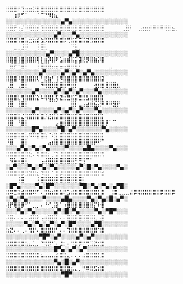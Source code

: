 ⣿⣿⣿⠟⢹⣶⣶⣝⣿⣿⣿⣿⣿⣿⣿⣿⣿⣿⣿⣿⣿⣿⣿⣿⣿⣿          ⠀  ⠀⠀⢰⡿⠋⠁⠀⠀⠈⠉⠙⠻⣷⣄⠀⠀⠀⠀⠀⠀⠀⠀⠀⠀⠀⠀⠀      ░░░░░░░░░░░░░░░▄▀▄░░░░░░░░░░░░░░░
⣿⣿⡟⢰⡌⠿⢿⣿⡾⢹⣿⣿⣿⣿⣿⣿⣿⣿⣿⣿⣿⣿⣿⣿⣿⣿          ⠀⠀⠀⠀⢀⣿⠇⠀⢀⣴⣶⡾⠿⠿⠿⢿⣿⣦⡀⠀⠀⠀              ░░░░░░░░░░░░░▄▀░░░▀▄░░░░░░░░░░░░░
⣿⣿⣿⢸⣿⣤⣒⣶⣾⣳⡻⣿⣿⣿⣿⡿⢛⣯⣭⣭⣭⣽⣻⣿⣿⣿          ⠀⠀⣀⣀⣸⡿⠀⠀⢸⣿⣇⠀⠀⠀⠀⠀⠀⠙⣷⡀⠀⠀⠀⠀⠀⠀⠀⠀⠀      ░░░░░░░░░░░▄▀░░░░▄▀█░░░░░░░░░░░░░
⣿⣿⣿⢸⣿⣿⣿⣿⢿⡇⣶⡽⣿⠟⣡⣶⣾⣯⣭⣽⣟⡻⣿⣷⡽⣿          ⠀⣾⡟⠛⣿⡇⠀⠀⢸⣿⣿⣷⣤⣤⣤⣤⣶⣶⣿⠇⠀⠀⠀⠀⠀⠀⠀⣀⠀     ░░░░░░░░░▄▀░░░░▄▀░▄▀░▄▀▄░░░░░░░░░
⣿⣿⣿⠸⣿⣿⣿⣿⢇⠃⣟⣷⠃⢸⠻⣿⣿⣿⣿⣿⣿⣿⣿⣿⣿⣽          ⢀⣿⠀⢀⣿⡇⠀⠀⠀⠻⢿⣿⣿⣿⣿⣿⠿⣿⡏⠀⠀⠀⠀⢴⣶⣶⣿⣿⣿⣆   ░░░░░░░▄▀░░░░▄▀░▄▀░▄▀░░░▀▄░░░░░░░
⣿⣿⣿⣇⢻⣿⣿⣯⣕⠧⢿⢿⣇⢯⣝⣒⣛⣯⣭⣛⣛⣣⣿⣿⣿⡇          ⢸⣿⠀⢸⣿⡇⠀⠀⠀⠀⠀⠈⠉⠁⠀⠀⠀⣿⡇⣀⣠⣴⣾⣮⣝⠿⠿⠿⣻⡟   ░░░░░░░▄▀░░░░▄▀░▄▀░▄▀░░░▀▄░░░░░░░
⣿⣿⣿⣿⣌⢿⣿⣿⣿⣿⡘⣞⣿⣼⣿⣿⣿⣿⣿⣿⣿⣿⣿⣿⣿⡇          ⢸⣿⠀⠘⣿⡇⠀⠀⠀⠀⠀⠀⠀⣠⣶⣾⣿⣿⣿⣿⣿⣿⣿⣿⣿⣿⡿⠁⠉⠀   ░░░░░░░█▀▄░░░░▀█░▄▀░░░░░░░▀▄░░░░░
⣿⣿⣿⣿⣿⣦⠻⠿⣿⣿⣷⠈⢞⡇⣿⣿⣿⣿⣿⣿⣿⣿⣿⣿⣿⡇          ⠸⣿⠀⠀⣿⡇⠀⠀⠀⠀⠀⣠⣾⣿⣿⣿⣿⣿⣿⣿⣿⣿⣿⡿⠟⠉⠀⠀⠀⠀   ░░░▄▀▄░▀▄░▀▄░░░░▀░░░░▄█▄░░░░▀▄░░░
⣿⣿⣿⣿⣿⣿⣗⠄⢿⣿⣿⡆⡈⣽⢸⣿⣿⣿⣿⣿⣿⣿⣿⣿⣿⢻          ⠀⠻⣷⣶⣿⣇⠀⠀⠀⢠⣼⣿⣿⣿⣿⣿⣿⣿⣛⣛⣻⠉⠁⠀⠀⠀⠀⠀     ░▄▀░░░▀▄░▀▄░▀▄░░░░░▄▀░█░▀▄░░░░▀▄░
⣿⣿⣿⣿⡿⣻⣽⣿⣆⠹⣿⡇⠁⣿⡼⣿⣿⣿⣿⣿⣿⣿⣿⣿⡟⣾         ⠀ ⠀⠀⠀⢸⣿⠀⠀⠀⢸⣿⣿⣿⣿⣿⣿⣿⣿⣿⣿⣿⡇⠀⠀⠀⠀⠀       ░█▀▄░░░░▀▄░█▀░░░░░░░▀█░▀▄░▀▄░▄▀█░
⣿⠿⣛⣽⣾⣿⣿⠿⠋⠄⢻⣷⣾⣿⣧⠟⣡⣾⣿⣿⣿⣿⣿⣿⡇⣿              ⠀⢸⣿⣀⣀⣀⣼⡿⢿⣿⣿⣿⣿⣿⡿⣿⣿⡿             ░▀▄░▀▄░░░░▀░░░░▄█▄░░░░▀▄░▀▄░█░▄▀░
⢼⡟⢿⣿⡿⠋⠁⣀⡀⠄⠘⠊⣨⣽⠁⠰⣿⣿⣿⣿⣿⣿⣿⡍⠗⣿                                                    ░░░▀▄░▀▄░░░░░▄▀░█░▀▄░░░░▀▄░▀█▀░░░
⡼⣿⠄⠄⠄⠄⣼⣿⡗⢠⣶⣿⣿⡇⠄⠄⣿⣿⣿⣿⣿⣿⣿⣇⢠⣿                                                    ░░░░░▀▄░▀▄░▄▀░▄▀░█▀░░░░▄▀█░░░░░░░
⣷⣝⠄⠄⢀⠄⢻⡟⠄⣿⣿⣿⣿⠃⠄⠄⢹⣿⣿⣿⣿⣿⣿⣿⢹⣿                                                    ░░░░░░░░░▀█▀░▄▀░░░░▄▀░▄▀░░░░░░░░░
⣿⣿⣿⣿⣿⣧⣄⣁⡀⠙⢿⡿⠋⠄⣸⡆⠄⠻⣿⡿⠟⢛⣩⣝⣚⣿                                                    ░░░░░░░░░░░░░█▀▄░▄▀░▄▀░░░░░░░░░░░
⣿⣿⣿⣿⣿⣿⣿⣿⣿⣦⣤⣤⣤⣾⣿⣿⣄⠄⠄⠄⣴⣿⣿⣿⣇⣿                                                    ░░░░░░░░░░░░░▀▄░█░▄▀░░░░░░░░░░░░░
⣿⣿⣿⣿⣿⣿⣿⣿⣿⣿⣿⣿⣿⣿⣿⣿⣿⣦⣄⡀⠛⠿⣿⣫⣾⣿                                                    ░░░░░░░░░░░░░░░▀█▀░░░░░░░░░░░░░░░













